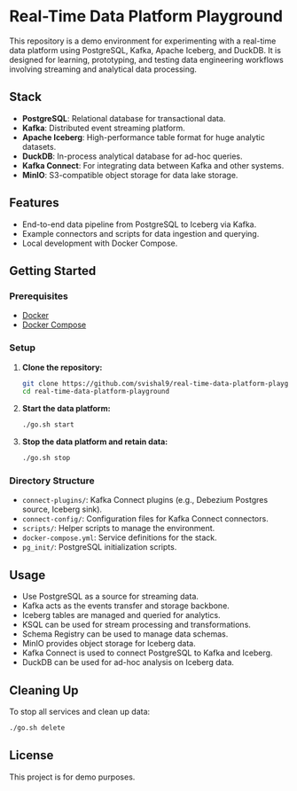 # Real-Time Data Platform Playground

This repository is a demo environment for experimenting with a real-time data platform using PostgreSQL, Kafka, Apache Iceberg, and DuckDB. It is designed for learning, prototyping, and testing data engineering workflows involving streaming and analytical data processing.

## Stack

- **PostgreSQL**: Relational database for transactional data.
- **Kafka**: Distributed event streaming platform.
- **Apache Iceberg**: High-performance table format for huge analytic datasets.
- **DuckDB**: In-process analytical database for ad-hoc queries.
- **Kafka Connect**: For integrating data between Kafka and other systems.
- **MinIO**: S3-compatible object storage for data lake storage.

## Features

- End-to-end data pipeline from PostgreSQL to Iceberg via Kafka.
- Example connectors and scripts for data ingestion and querying.
- Local development with Docker Compose.

## Getting Started

### Prerequisites

- [Docker](https://www.docker.com/)
- [Docker Compose](https://docs.docker.com/compose/)

### Setup

1. **Clone the repository:**
   ```sh
   git clone https://github.com/svishal9/real-time-data-platform-playground.git
   cd real-time-data-platform-playground
   ```

2. **Start the data platform:**
   ```sh
   ./go.sh start
   ```

3. **Stop the data platform and retain data:**
   ```sh
   ./go.sh stop
   ```

### Directory Structure

- `connect-plugins/`: Kafka Connect plugins (e.g., Debezium Postgres source, Iceberg sink).
- `connect-config/`: Configuration files for Kafka Connect connectors.
- `scripts/`: Helper scripts to manage the environment.
- `docker-compose.yml`: Service definitions for the stack.
- `pg_init/`: PostgreSQL initialization scripts.

## Usage

- Use PostgreSQL as a source for streaming data.
- Kafka acts as the events transfer and storage backbone.
- Iceberg tables are managed and queried for analytics.
- KSQL can be used for stream processing and transformations.
- Schema Registry can be used to manage data schemas.
- MinIO provides object storage for Iceberg data.
- Kafka Connect is used to connect PostgreSQL to Kafka and Iceberg.
- DuckDB can be used for ad-hoc analysis on Iceberg data.

## Cleaning Up

To stop all services and clean up data:
```sh
./go.sh delete
```

## License

This project is for demo purposes.
